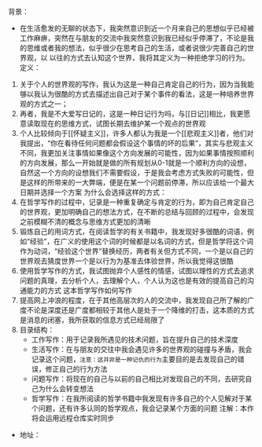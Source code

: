 背景：
+ 在生活愈发的无聊的状态下，我突然意识到近一个月来自己的思想似乎已经被工作麻痹，突然在与朋友的交流中我突然意识到我已经似乎停滞了，不论是我的思维或者我的想法，似乎很少在思考自己的生活，或者说很少完善自己的世界观，以 以往的方式去认知这个世界，我将其定义为一种拒绝学习的行为。
定义：
1. 关于个人的世界观的写作，我认为这是一种自己肯定自己的行为，因为当我能够以我认为很酷的方式去描述出自己对于某个事件的看法，这是一种培养世界观的方式之一；
2. 再者，我是不大爱写日记的，这是一种日记行为吗，与[[日记]]相比，我更愿意读取现在的思维方式，试图长期去维护某一个观点的世界观
3. 个人比较倾向于[[怀疑主义]]，许多人都认为我是一个[[悲观主义]]者，他们对我提出，“你在看待任何问题都会假设这个事情的坏的后果”，其实与悲观主义不同，我更加关注事情如果像这个方向发展的可能性，因为如果事情按照顺利的方向发展，那么一开始就是做的所有规划从0-1就是一个顺利方向的设想，自然这一个方向的设想我们不需要假设，于是我会考虑方式失败的可能性，但是这样的所带来的一大弊端，便是在某一个问题前停滞，所以应该给一个最大日期并选择一个方案
为什么会选择这样的方式：
1. 在哲学写作的过程中，记录是一种重复确定与肯定的行为，即为自己肯定自己的世界观，更加明确自己的想法方式，在不断的总结与回顾的过程中，会发现之前模糊不清的概念与思维方式更加的清晰
2. 锻炼自己的用词方式，在阅读哲学的有关书籍中，我发现好多很酷的词语，例如“经验”，在广义的使用这个词的时候都是以名词的方式，但是哲学将这个词作为动词，“经验这个世界”替换经历，两者有关但方式不同，一个是以自己的世界观去猜度世界一个是以行为为基准去体验世界，所以我觉得这很酷
3. 使用哲学写作的方式，我试图抛弃个人感性的情感，试图以理性的方式去追求问题的真理，去分析个人，去理解个人，个人认为这也是有效的提高自己的沟通能力的方式
这本哲学写作如何写作
1. 提高网上冲浪的程度，在于其他高层次的人的交流中，我发现自己所了解的广度不论是深度还是广度都相较于其他人是处于一个降维的打击，这本质的方式是消息的闭塞，我所获取的信息方式已经局限了
2. 目录结构：
	- 工作写作：用于记录我所遇见的技术问题，旨在提升自己的技术深度
	- 生活写作：在与朋友的交往中我会遇见许多的世界观的碰撞与矛盾，我会记录这个问题，`注意：这并非是一种记仇的行为`主要目的是去发现自己的错误，修正自己的行为方法
	- 问题写作：将现在的自己与以前的自己相比对发现自己的不同，去研究自己为什么会转变想法
	- 哲学写作：在我所阅读的哲学书籍中我发现有许多自己的个人见解对于某个问题，还有许多认同的哲学观点，我会记录某个方面的问题
注解：本作将会运用远程仓库实时同步
+ 地址：